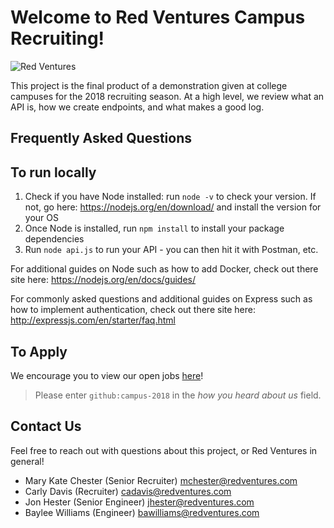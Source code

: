 # Welcome to Red Ventures Campus Recruiting!

![Red Ventures](https://www.mpvre.com/wp-content/uploads/2014/09/Red-Ventures.jpg)

This project is the final product of a demonstration given at college campuses for the 2018 recruiting season. At a high level, we review what an API is, how we create endpoints, and what makes a good log.

## Frequently Asked Questions


## To run locally

1. Check if you have Node installed: run ```node -v``` to check your version. If not, go here: https://nodejs.org/en/download/ and install the version for your OS
2. Once Node is installed, run ```npm install``` to install your package dependencies
3. Run ```node api.js``` to run your API - you can then hit it with Postman, etc.

For additional guides on Node such as how to add Docker, check out there site here: https://nodejs.org/en/docs/guides/

For commonly asked questions and additional guides on Express such as how to implement authentication, check out there site here: http://expressjs.com/en/starter/faq.html


## To Apply
We encourage you to view our open jobs [here](https://www.redventures.com/careers.html?utm_source=github&utm_medium=readme&utm_campaign=campus-2018)!

> Please enter `github:campus-2018` in the _how you heard about us_ field.

## Contact Us
Feel free to reach out with questions about this project, or Red Ventures in general!
* Mary Kate Chester (Senior Recruiter) <mchester@redventures.com>
* Carly Davis (Recruiter) <cadavis@redventures.com>
* Jon Hester (Senior Engineer) <jhester@redventures.com>
* Baylee Williams (Engineer) <bawilliams@redventures.com>
